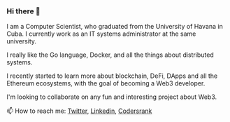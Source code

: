 ### Hi there 👋

I am a Computer Scientist, who graduated from the University of Havana in Cuba. I currently work as an IT systems administrator at the same university.

I really like the Go language, Docker, and all the things about distributed systems.

I recently started to learn more about blockchain, DeFi, DApps and all the Ethereum ecosystems, with the goal of becoming a Web3 developer.

I'm looking to collaborate on any fun and interesting project about Web3.

📫 How to reach me: [Twitter](https://twitter.com/wic97), [Linkedin](https://www.linkedin.com/in/adrianpaez), [Codersrank](https://profile.codersrank.io/user/stdevadrianpaez)
